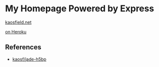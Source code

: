 # My Homepage Powered by Express

[kaosfield.net](http://kaosfield.net)

[on Heroku](http://ka-express.herokuapp.com)

## References

* [kaosf/jade-h5bp](https://github.com/kaosf/jade-h5bp)
